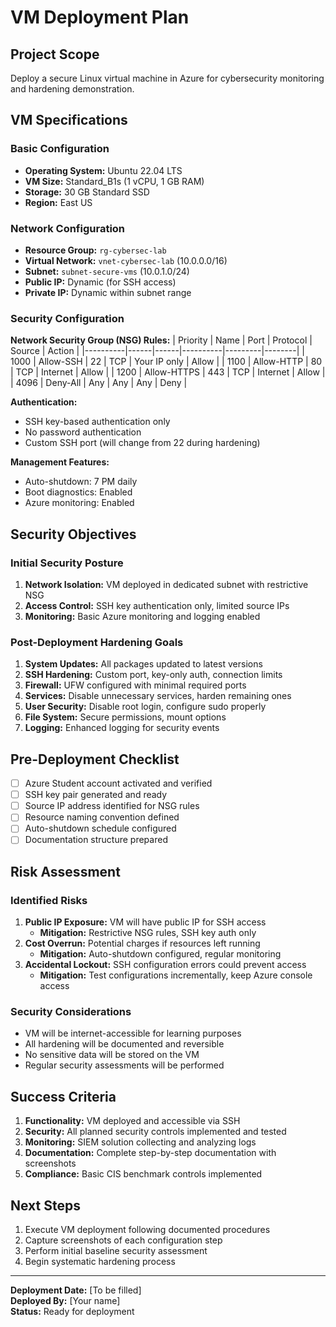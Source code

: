 # VM Deployment Plan

## Project Scope
Deploy a secure Linux virtual machine in Azure for cybersecurity monitoring and hardening demonstration.

## VM Specifications

### Basic Configuration
- **Operating System:** Ubuntu 22.04 LTS
- **VM Size:** Standard_B1s (1 vCPU, 1 GB RAM)
- **Storage:** 30 GB Standard SSD 
- **Region:** East US 

### Network Configuration
- **Resource Group:** `rg-cybersec-lab`
- **Virtual Network:** `vnet-cybersec-lab` (10.0.0.0/16)
- **Subnet:** `subnet-secure-vms` (10.0.1.0/24)
- **Public IP:** Dynamic (for SSH access)
- **Private IP:** Dynamic within subnet range

### Security Configuration

**Network Security Group (NSG) Rules:**
| Priority | Name | Port | Protocol | Source | Action |
|----------|------|------|----------|---------|--------|
| 1000 | Allow-SSH | 22 | TCP | Your IP only | Allow |
| 1100 | Allow-HTTP | 80 | TCP | Internet | Allow |
| 1200 | Allow-HTTPS | 443 | TCP | Internet | Allow |
| 4096 | Deny-All | Any | Any | Any | Deny |

**Authentication:**
- SSH key-based authentication only
- No password authentication
- Custom SSH port (will change from 22 during hardening)

**Management Features:**
- Auto-shutdown: 7 PM daily 
- Boot diagnostics: Enabled
- Azure monitoring: Enabled

## Security Objectives

### Initial Security Posture
1. **Network Isolation:** VM deployed in dedicated subnet with restrictive NSG
2. **Access Control:** SSH key authentication only, limited source IPs
3. **Monitoring:** Basic Azure monitoring and logging enabled

### Post-Deployment Hardening Goals
1. **System Updates:** All packages updated to latest versions
2. **SSH Hardening:** Custom port, key-only auth, connection limits
3. **Firewall:** UFW configured with minimal required ports
4. **Services:** Disable unnecessary services, harden remaining ones
5. **User Security:** Disable root login, configure sudo properly
6. **File System:** Secure permissions, mount options
7. **Logging:** Enhanced logging for security events

## Pre-Deployment Checklist
- [ ] Azure Student account activated and verified
- [ ] SSH key pair generated and ready
- [ ] Source IP address identified for NSG rules
- [ ] Resource naming convention defined
- [ ] Auto-shutdown schedule configured
- [ ] Documentation structure prepared

## Risk Assessment

### Identified Risks
1. **Public IP Exposure:** VM will have public IP for SSH access
   - **Mitigation:** Restrictive NSG rules, SSH key auth only
2. **Cost Overrun:** Potential charges if resources left running
   - **Mitigation:** Auto-shutdown configured, regular monitoring
3. **Accidental Lockout:** SSH configuration errors could prevent access
   - **Mitigation:** Test configurations incrementally, keep Azure console access

### Security Considerations
- VM will be internet-accessible for learning purposes
- All hardening will be documented and reversible
- No sensitive data will be stored on the VM
- Regular security assessments will be performed

## Success Criteria
1. **Functionality:** VM deployed and accessible via SSH
2. **Security:** All planned security controls implemented and tested
3. **Monitoring:** SIEM solution collecting and analyzing logs
4. **Documentation:** Complete step-by-step documentation with screenshots
5. **Compliance:** Basic CIS benchmark controls implemented

## Next Steps
1. Execute VM deployment following documented procedures
2. Capture screenshots of each configuration step
3. Perform initial baseline security assessment
4. Begin systematic hardening process

---
**Deployment Date:** [To be filled]  
**Deployed By:** [Your name]  
**Status:** Ready for deployment
